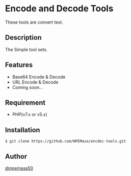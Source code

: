 # Encode and Decode Tools

These tools are convert text.


## Description

The Simple tool sets.

## Features

- Base64 Encode & Decode
- URL Encode & Decode
- Coming soon...

## Requirement

- PHP(v7.x or v5.x)

## Installation

    $ git clone https://github.com/NPEMasa/encdec-tools.git

## Author

[@npemasa50](https://twitter.com/npemasa50)

